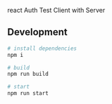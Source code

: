 react Auth Test Client with Server

## Development 

```bash
# install dependencies
npm i

# build
npm run build

# start
npm run start
```
